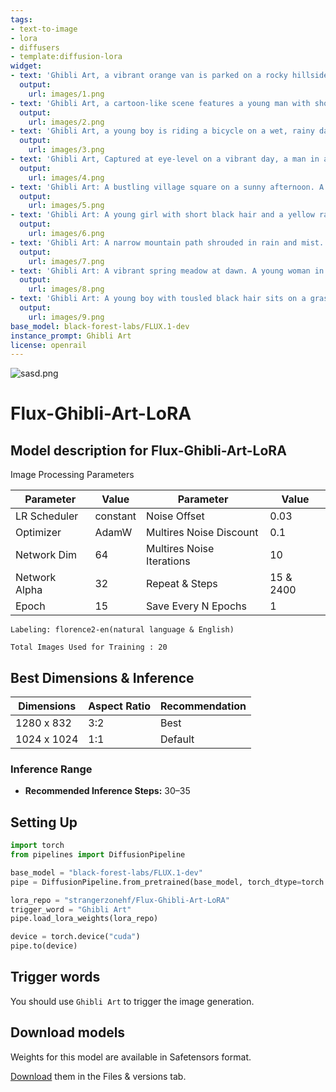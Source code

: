 ```yaml
---
tags:
- text-to-image
- lora
- diffusers
- template:diffusion-lora
widget:
- text: 'Ghibli Art, a vibrant orange van is parked on a rocky hillside. The van is adorned with a white roof, adorned with an orange patch, adding a pop of color to the scene. A man in a yellow hooded sweatshirt and jeans is standing on the roof of the van, looking out at the view of the mountain range. The sky is a deep blue, dotted with fluffy white clouds. To the right of the man, a large brown backpack is draped over the vans head. The mountain range is covered in snow, adding to the authenticity of the image.'
  output:
    url: images/1.png
- text: 'Ghibli Art, a cartoon-like scene features a young man with short brown hair, dressed in a white t-shirt, brown pants, and brown boots, standing on a cliff overlooking a valley. He is holding a map in his right hand, and a brown backpack on his left shoulder. The valley is filled with lush green trees, and the valley is bordered by a mountain range. The sky is a deep blue, dotted with white clouds, adding a pop of color to the scene.'
  output:
    url: images/2.png
- text: 'Ghibli Art, a young boy is riding a bicycle on a wet, rainy day. The boy is dressed in a bright orange shirt, gray pants, and a red backpack. His helmet is black, and he is facing the right side of the frame. The bicycle is casting a shadow on the water, and the water is reflecting the boys reflection. To the left of the boy, a field of yellow corn is growing, and to the right of the field is a house with a red roof. The sky is filled with dark gray clouds, adding a touch of color to the scene.'
  output:
    url: images/3.png
- text: 'Ghibli Art, Captured at eye-level on a vibrant day, a man in a blue shirt, and a straw hat is standing in a field of wheat. The man is holding a rifle in his right hand, while his left hand is resting on a wooden fence. In the distance, a brown barn with a brown roof is seen, nestled in the field. The barn is surrounded by trees and a metal tower. The sky is a deep blue, dotted with white clouds, adding a touch of color to the scene.'
  output:
    url: images/4.png
- text: 'Ghibli Art: A bustling village square on a sunny afternoon. A boy in a red scarf and green jacket rides a vintage bicycle through the cobblestone streets, carrying a basket full of bread loaves. To his left, a lively market is set up with colorful stalls, while to his right, a fountain with a bronze statue glistens in the sunlight. The sky is a vivid blue with cotton-like clouds, and the buildings are adorned with flowering vines and wooden shutters.'
  output:
    url: images/5.png
- text: 'Ghibli Art: A young girl with short black hair and a yellow raincoat stands under a red umbrella in the middle of a cobblestone street. Rain falls steadily, creating ripples in puddles around her feet. Behind her, a small bakery with a warm, glowing light spills onto the street, and its wooden sign sways gently in the wind. The sky is heavy with dark gray clouds, and a single beam of light breaks through, illuminating the scene.'
  output:
    url: images/6.png
- text: 'Ghibli Art: A narrow mountain path shrouded in rain and mist. A traveler in a wide-brimmed straw hat and a long green cloak leans on a wooden staff as they walk. Water cascades down the rocky slopes, forming small streams that crisscross the path. The dark clouds above roll ominously, and a single bird soars against the turbulent sky, adding a sense of movement to the stillness.'
  output:
    url: images/7.png
- text: 'Ghibli Art: A vibrant spring meadow at dawn. A young woman in a lavender dress and straw hat is painting on an easel under a large cherry blossom tree. Pink petals gently fall around her, and a curious white rabbit sits nearby, watching. The meadow is dotted with yellow and purple wildflowers, and a small brook winds its way through the scene. In the background, a quaint cottage with a stone chimney is nestled among rolling green hills'
  output:
    url: images/8.png
- text: 'Ghibli Art: A young boy with tousled black hair sits on a grassy hill under a dark, star-filled sky. He wears a light blue sweater and brown pants, with a small telescope set up in front of him. Around him, fireflies dance in the cool night air, adding a magical glow. A crescent moon hangs low on the horizon, and in the distance, the faint silhouette of a village is visible against the hills.'
  output:
    url: images/9.png
base_model: black-forest-labs/FLUX.1-dev
instance_prompt: Ghibli Art
license: openrail
---
```

![sasd.png](https://cdn-uploads.huggingface.co/production/uploads/65bb837dbfb878f46c77de4c/2NX78V0QlznZB_YTVQqK9.png)

# Flux-Ghibli-Art-LoRA

<Gallery />

## Model description for Flux-Ghibli-Art-LoRA

Image Processing Parameters 

| Parameter                 | Value  | Parameter                 | Value  |
|---------------------------|--------|---------------------------|--------|
| LR Scheduler              | constant | Noise Offset              | 0.03   |
| Optimizer                 | AdamW  | Multires Noise Discount   | 0.1    |
| Network Dim               | 64     | Multires Noise Iterations | 10     |
| Network Alpha             | 32     | Repeat & Steps           | 15 & 2400 |
| Epoch                     | 15   | Save Every N Epochs       | 1     |

    Labeling: florence2-en(natural language & English)
    
    Total Images Used for Training : 20

## Best Dimensions & Inference

| **Dimensions** | **Aspect Ratio** | **Recommendation**       |
|-----------------|------------------|---------------------------|
| 1280 x 832      | 3:2              | Best                     |
| 1024 x 1024     | 1:1              | Default                  |

### Inference Range

- **Recommended Inference Steps:** 30–35

## Setting Up
```python
import torch
from pipelines import DiffusionPipeline

base_model = "black-forest-labs/FLUX.1-dev"
pipe = DiffusionPipeline.from_pretrained(base_model, torch_dtype=torch.bfloat16)

lora_repo = "strangerzonehf/Flux-Ghibli-Art-LoRA"
trigger_word = "Ghibli Art"  
pipe.load_lora_weights(lora_repo)

device = torch.device("cuda")
pipe.to(device)
```
## Trigger words

You should use `Ghibli Art` to trigger the image generation.

## Download models

Weights for this model are available in Safetensors format.

[Download](/strangerzonehf/Flux-Ghibli-Art-LoRA/tree/main) them in the Files & versions tab.
